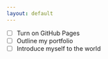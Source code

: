 ```yaml
---
layout: default
---
```

- [ ] Turn on GitHub Pages
- [ ] Outline my portfolio
- [ ] Introduce myself to the world